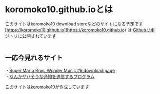# koromoko10.github.ioとは
このサイトはkoromoko10 download storeなどのサイトになる予定です<br>
[https://koromoko10.github.io](https://koromoko10.github.io) は [Githubリポジトリ](https://github.com/koromoko10/koromoko10.github.io)に公開されています<br><br>

## 一応今見れるサイト
・[Super Mario Bros. Wonder Music #6 download page](https://koromoko10.github.io/Scratch) <br>
・[なんかヤバそうな通知を送信するプログラム](https://koromoko10.github.io/notification) <br>

このサイトは[koromoko10](https://lit.link/koromoko10)が作成しています
